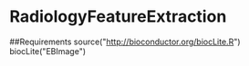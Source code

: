 # RadiologyFeatureExtraction

##Requirements
source("http://bioconductor.org/biocLite.R")
biocLite("EBImage")
